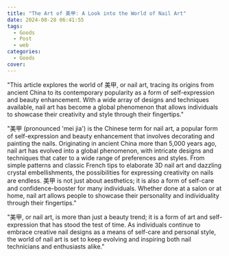 ```yaml
---
title: "The Art of 美甲: A Look into the World of Nail Art"
date: 2024-08-28 06:41:55
tags:
  - Goods
  - Post
  - web
categories:
  - Goods
cover: 
---
```


"This article explores the world of 美甲, or nail art, tracing its origins from ancient China to its contemporary popularity as a form of self-expression and beauty enhancement. With a wide array of designs and techniques available, nail art has become a global phenomenon that allows individuals to showcase their creativity and style through their fingertips."

"美甲 (pronounced 'mei jia') is the Chinese term for nail art, a popular form of self-expression and beauty enhancement that involves decorating and painting the nails. Originating in ancient China more than 5,000 years ago, nail art has evolved into a global phenomenon, with intricate designs and techniques that cater to a wide range of preferences and styles. From simple patterns and classic French tips to elaborate 3D nail art and dazzling crystal embellishments, the possibilities for expressing creativity on nails are endless. 美甲 is not just about aesthetics; it is also a form of self-care and confidence-booster for many individuals. Whether done at a salon or at home, nail art allows people to showcase their personality and individuality through their fingertips."

"美甲, or nail art, is more than just a beauty trend; it is a form of art and self-expression that has stood the test of time. As individuals continue to embrace creative nail designs as a means of self-care and personal style, the world of nail art is set to keep evolving and inspiring both nail technicians and enthusiasts alike."
